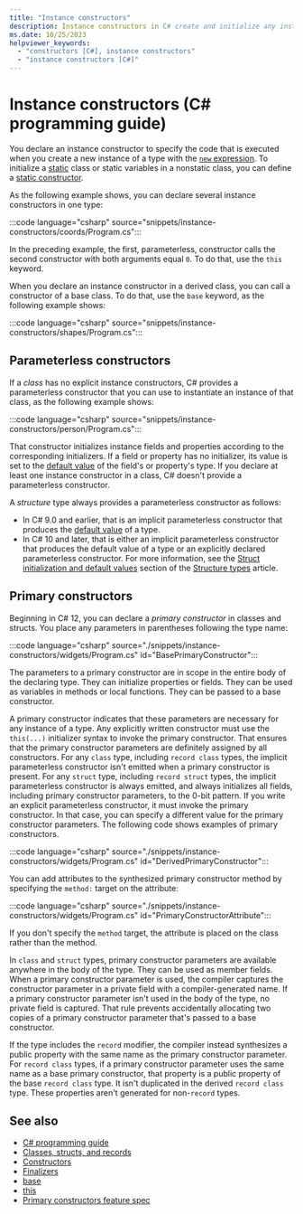 ```yaml
---
title: "Instance constructors"
description: Instance constructors in C# create and initialize any instance member variables when you use the new expression to create an instance of a type.
ms.date: 10/25/2023
helpviewer_keywords:
  - "constructors [C#], instance constructors"
  - "instance constructors [C#]"
---
```

# Instance constructors (C# programming guide)

You declare an instance constructor to specify the code that is executed when you create a new instance of a type with the [`new` expression](../../language-reference/operators/new-operator.md). To initialize a [static](../../language-reference/keywords/static.md) class or static variables in a nonstatic class, you can define a [static constructor](static-constructors.md).

As the following example shows, you can declare several instance constructors in one type:

:::code language="csharp" source="snippets/instance-constructors/coords/Program.cs":::

In the preceding example, the first, parameterless, constructor calls the second constructor with both arguments equal `0`. To do that, use the `this` keyword.

When you declare an instance constructor in a derived class, you can call a constructor of a base class. To do that, use the `base` keyword, as the following example shows:

:::code language="csharp" source="snippets/instance-constructors/shapes/Program.cs":::

## Parameterless constructors

If a *class* has no explicit instance constructors, C# provides a parameterless constructor that you can use to instantiate an instance of that class, as the following example shows:

:::code language="csharp" source="snippets/instance-constructors/person/Program.cs":::

That constructor initializes instance fields and properties according to the corresponding initializers. If a field or property has no initializer, its value is set to the [default value](../../language-reference/builtin-types/default-values.md) of the field's or property's type. If you declare at least one instance constructor in a class, C# doesn't provide a parameterless constructor.

A *structure* type always provides a parameterless constructor as follows:

- In C# 9.0 and earlier, that is an implicit parameterless constructor that produces the [default value](../../language-reference/builtin-types/default-values.md) of a type.
- In C# 10 and later, that is either an implicit parameterless constructor that produces the default value of a type or an explicitly declared parameterless constructor. For more information, see the [Struct initialization and default values](../../language-reference/builtin-types/struct.md#struct-initialization-and-default-values) section of the [Structure types](../../language-reference/builtin-types/struct.md) article.

## Primary constructors

Beginning in C# 12, you can declare a *primary constructor* in classes and structs. You place any parameters in parentheses following the type name:

:::code language="csharp" source="./snippets/instance-constructors/widgets/Program.cs" id="BasePrimaryConstructor":::

The parameters to a primary constructor are in scope in the entire body of the declaring type. They can initialize properties or fields. They can be used as variables in methods or local functions. They can be passed to a base constructor.

A primary constructor indicates that these parameters are necessary for any instance of a type. Any explicitly written constructor must use the `this(...)` initializer syntax to invoke the primary constructor. That ensures that the primary constructor parameters are definitely assigned by all constructors. For any `class` type, including `record class` types, the implicit parameterless constructor isn't emitted when a primary constructor is present. For any `struct` type, including `record struct` types, the implicit parameterless constructor is always emitted, and always initializes all fields, including primary constructor parameters, to the 0-bit pattern. If you write an explicit parameterless constructor, it must invoke the primary constructor. In that case, you can specify a different value for the primary constructor parameters. The following code shows examples of primary constructors.

:::code language="csharp" source="./snippets/instance-constructors/widgets/Program.cs" id="DerivedPrimaryConstructor":::

You can add attributes to the synthesized primary constructor method by specifying the `method:` target on the attribute:

:::code language="csharp" source="./snippets/instance-constructors/widgets/Program.cs" id="PrimaryConstructorAttribute":::

If you don't specify the `method` target, the attribute is placed on the class rather than the method.

In `class` and `struct` types, primary constructor parameters are available anywhere in the body of the type. They can be used as member fields. When a primary constructor parameter is used, the compiler captures the constructor parameter in a private field with a compiler-generated name. If a primary constructor parameter isn't used in the body of the type, no private field is captured. That rule prevents accidentally allocating two copies of a primary constructor parameter that's passed to a base constructor.

If the type includes the `record` modifier, the compiler instead synthesizes a public property with the same name as the primary constructor parameter.  For `record class` types, if a primary constructor parameter uses the same name as a base primary constructor, that property is a public property of the base `record class` type. It isn't duplicated in the derived `record class` type. These properties aren't generated for non-`record` types.

## See also

- [C# programming guide](../index.md)
- [Classes, structs, and records](../../fundamentals/object-oriented/index.md)
- [Constructors](constructors.md)
- [Finalizers](finalizers.md)
- [base](../../language-reference/keywords/base.md)
- [this](../../language-reference/keywords/this.md)
- [Primary constructors feature spec](~/_csharplang/proposals/csharp-12.0/primary-constructors.md)

